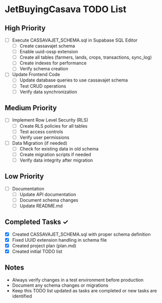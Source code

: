 # JetBuyingCasava TODO List

## High Priority
- [ ] Execute CASSAVAJET_SCHEMA.sql in Supabase SQL Editor
  - [ ] Create cassavajet schema
  - [ ] Enable uuid-ossp extension
  - [ ] Create all tables (farmers, lands, crops, transactions, sync_log)
  - [ ] Create indexes for performance
  - [ ] Verify schema creation

- [ ] Update Frontend Code
  - [ ] Update database queries to use cassavajet schema
  - [ ] Test CRUD operations
  - [ ] Verify data synchronization

## Medium Priority
- [ ] Implement Row Level Security (RLS)
  - [ ] Create RLS policies for all tables
  - [ ] Test access controls
  - [ ] Verify user permissions

- [ ] Data Migration (if needed)
  - [ ] Check for existing data in old schema
  - [ ] Create migration scripts if needed
  - [ ] Verify data integrity after migration

## Low Priority
- [ ] Documentation
  - [ ] Update API documentation
  - [ ] Document schema changes
  - [ ] Update README.md

## Completed Tasks ✓
- [x] Created CASSAVAJET_SCHEMA.sql with proper schema definition
- [x] Fixed UUID extension handling in schema file
- [x] Created project plan (plan.md)
- [x] Created initial TODO list

## Notes
- Always verify changes in a test environment before production
- Document any schema changes or migrations
- Keep this TODO list updated as tasks are completed or new tasks are identified
